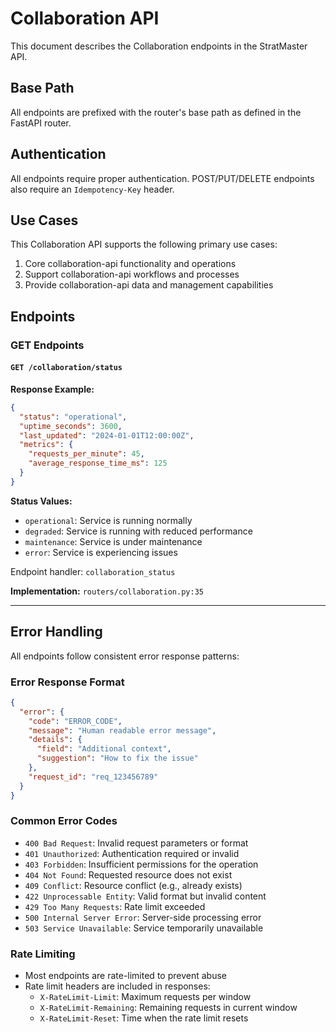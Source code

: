# Collaboration API

This document describes the Collaboration endpoints in the StratMaster API.

## Base Path
All endpoints are prefixed with the router's base path as defined in the FastAPI router.

## Authentication
All endpoints require proper authentication. POST/PUT/DELETE endpoints also require an `Idempotency-Key` header.



## Use Cases

This Collaboration API supports the following primary use cases:

1. Core collaboration-api functionality and operations
2. Support collaboration-api workflows and processes
3. Provide collaboration-api data and management capabilities

## Endpoints

### GET Endpoints

#### `GET /collaboration/status`


**Response Example:**
```json
{
  "status": "operational",
  "uptime_seconds": 3600,
  "last_updated": "2024-01-01T12:00:00Z",
  "metrics": {
    "requests_per_minute": 45,
    "average_response_time_ms": 125
  }
}
```

**Status Values:**
- `operational`: Service is running normally
- `degraded`: Service is running with reduced performance
- `maintenance`: Service is under maintenance
- `error`: Service is experiencing issues


Endpoint handler: `collaboration_status`

**Implementation:** `routers/collaboration.py:35`

---



## Error Handling

All endpoints follow consistent error response patterns:

### Error Response Format
```json
{
  "error": {
    "code": "ERROR_CODE",
    "message": "Human readable error message",
    "details": {
      "field": "Additional context",
      "suggestion": "How to fix the issue"
    },
    "request_id": "req_123456789"
  }
}
```

### Common Error Codes
- `400 Bad Request`: Invalid request parameters or format
- `401 Unauthorized`: Authentication required or invalid
- `403 Forbidden`: Insufficient permissions for the operation
- `404 Not Found`: Requested resource does not exist
- `409 Conflict`: Resource conflict (e.g., already exists)
- `422 Unprocessable Entity`: Valid format but invalid content
- `429 Too Many Requests`: Rate limit exceeded
- `500 Internal Server Error`: Server-side processing error
- `503 Service Unavailable`: Service temporarily unavailable

### Rate Limiting
- Most endpoints are rate-limited to prevent abuse
- Rate limit headers are included in responses:
  - `X-RateLimit-Limit`: Maximum requests per window
  - `X-RateLimit-Remaining`: Remaining requests in current window
  - `X-RateLimit-Reset`: Time when the rate limit resets


